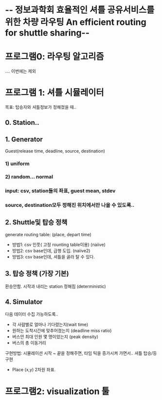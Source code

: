 -- 정보과학회 효율적인 셔틀 공유서비스를 위한 차량 라우팅 An efficient routing for shuttle sharing--
==============



# 프로그램0: 라우팅 알고리즘 
…. 이번에는 제외

# 프로그램 1: 셔틀 시뮬레이터
목표: 탑승자와 셔틀정보가 정해졌을 때..

## 0.	Station..
## 1.	Generator
Guest(release time, deadline, source, destination)
### 1) uniform
### 2) random… normal
### input: csv, station들의 좌표, guest mean, stdev 
### source, destination모두 정해진 위치에서만 나올 수 있도록..

## 2.	 Shuttle및 탑승 정책
generate routing table: (place, depart time)
- 방법1: csv 인풋( 고정 rounting table이용) (naiive)
- 방법2: csv base인데, 급행 도입. (naiive2)
- 방법3: csv base인데, 셔틀을 골라 탈 수 있다.

## 3.	탑승 정책 (가장 기본)
환승안함. 시작과 내리는 station 정해짐 (deterministic)

## 4.	Simulator
다음 데이터 수집 가능하도록..
- 각 사람별로 얼마나 기다렸는지(wait time)
- 원하는 도착시간에 맞추어졌는지 (deadline miss ratio)
- 버스안 최대 인원 몇 명이었는지 (peak density)
- 버스의 총 이동거리 

구현방법:
시뮬레이션 시작 ~ 끝을 정해주면, 타임 틱을 증가시켜 가면서.. 셔틀 탑승/등 구현


- Place (x,y) 2차원 좌표.

# 프로그램2: visualization 툴


